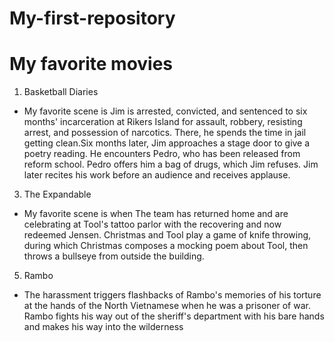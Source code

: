# My-first-repository
# My favorite movies
1. Basketball Diaries 
-  My favorite scene is Jim is arrested, convicted, and sentenced to six months' incarceration at Rikers Island for assault, robbery, resisting arrest, and possession of narcotics. There, he spends the time in jail getting clean.Six months later, Jim approaches a stage door to give a poetry reading. He encounters Pedro, who has been released from reform school. Pedro offers him a bag of drugs, which Jim refuses. Jim later recites his work before an audience and receives applause.

3. The Expandable
- My favorite scene is when The team has returned home and are celebrating at Tool's tattoo parlor with the recovering and now redeemed Jensen. Christmas and Tool play a game of knife throwing, during which Christmas composes a mocking poem about Tool, then throws a bullseye from outside the building.

5. Rambo
- The harassment triggers flashbacks of Rambo's memories of his torture at the hands of the North Vietnamese when he was a prisoner of war. Rambo fights his way out of the sheriff's department with his bare hands and makes his way into the wilderness
